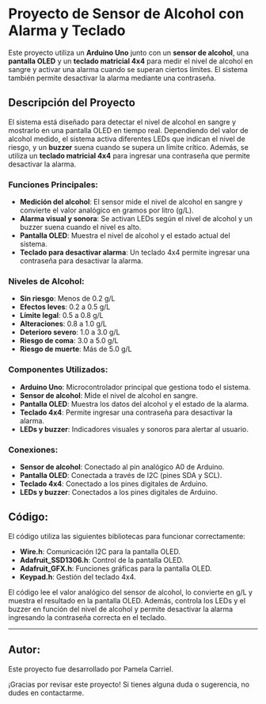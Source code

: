 # Proyecto de Sensor de Alcohol con Alarma y Teclado

Este proyecto utiliza un **Arduino Uno** junto con un **sensor de alcohol**, una **pantalla OLED** y un **teclado matricial 4x4** para medir el nivel de alcohol en sangre y activar una alarma cuando se superan ciertos límites. El sistema también permite desactivar la alarma mediante una contraseña.

## Descripción del Proyecto

El sistema está diseñado para detectar el nivel de alcohol en sangre y mostrarlo en una pantalla OLED en tiempo real. Dependiendo del valor de alcohol medido, el sistema activa diferentes LEDs que indican el nivel de riesgo, y un **buzzer** suena cuando se supera un límite crítico. Además, se utiliza un **teclado matricial 4x4** para ingresar una contraseña que permite desactivar la alarma.

### Funciones Principales:
- **Medición del alcohol**: El sensor mide el nivel de alcohol en sangre y convierte el valor analógico en gramos por litro (g/L).
- **Alarma visual y sonora**: Se activan LEDs según el nivel de alcohol y un buzzer suena cuando el nivel es alto.
- **Pantalla OLED**: Muestra el nivel de alcohol y el estado actual del sistema.
- **Teclado para desactivar alarma**: Un teclado 4x4 permite ingresar una contraseña para desactivar la alarma.

### Niveles de Alcohol:
- **Sin riesgo**: Menos de 0.2 g/L
- **Efectos leves**: 0.2 a 0.5 g/L
- **Límite legal**: 0.5 a 0.8 g/L
- **Alteraciones**: 0.8 a 1.0 g/L
- **Deterioro severo**: 1.0 a 3.0 g/L
- **Riesgo de coma**: 3.0 a 5.0 g/L
- **Riesgo de muerte**: Más de 5.0 g/L

### Componentes Utilizados:
- **Arduino Uno**: Microcontrolador principal que gestiona todo el sistema.
- **Sensor de alcohol**: Mide el nivel de alcohol en sangre.
- **Pantalla OLED**: Muestra los datos del alcohol y el estado de la alarma.
- **Teclado 4x4**: Permite ingresar una contraseña para desactivar la alarma.
- **LEDs y buzzer**: Indicadores visuales y sonoros para alertar al usuario.

### Conexiones:
- **Sensor de alcohol**: Conectado al pin analógico A0 de Arduino.
- **Pantalla OLED**: Conectada a través de I2C (pines SDA y SCL).
- **Teclado 4x4**: Conectado a los pines digitales de Arduino.
- **LEDs y buzzer**: Conectados a los pines digitales de Arduino.

## Código:
El código utiliza las siguientes bibliotecas para funcionar correctamente:
- **Wire.h**: Comunicación I2C para la pantalla OLED.
- **Adafruit_SSD1306.h**: Control de la pantalla OLED.
- **Adafruit_GFX.h**: Funciones gráficas para la pantalla OLED.
- **Keypad.h**: Gestión del teclado 4x4.

El código lee el valor analógico del sensor de alcohol, lo convierte en g/L y muestra el resultado en la pantalla OLED. Además, controla los LEDs y el buzzer en función del nivel de alcohol y permite desactivar la alarma ingresando la contraseña correcta en el teclado.

---

## Autor:
Este proyecto fue desarrollado por Pamela Carriel.

¡Gracias por revisar este proyecto! Si tienes alguna duda o sugerencia, no dudes en contactarme.

